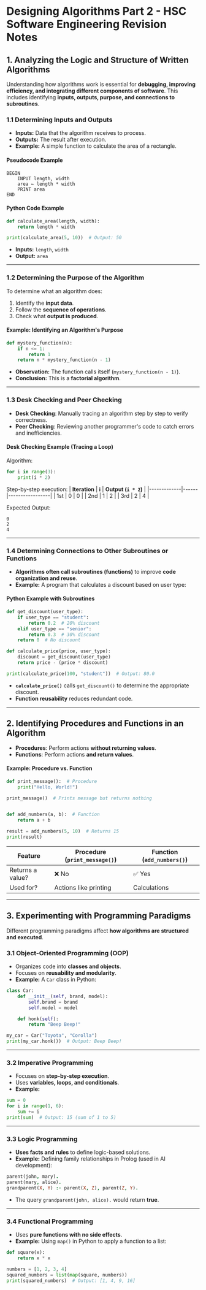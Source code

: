 # Designing Algorithms Part 2 - HSC Software Engineering Revision Notes

## 1. Analyzing the Logic and Structure of Written Algorithms
Understanding how algorithms work is essential for **debugging, improving efficiency, and integrating different components of software**. This includes identifying **inputs, outputs, purpose, and connections to subroutines**.

### **1.1 Determining Inputs and Outputs**
- **Inputs:** Data that the algorithm receives to process.
- **Outputs:** The result after execution.
- **Example:** A simple function to calculate the area of a rectangle.

#### **Pseudocode Example**
```
BEGIN
    INPUT length, width
    area ← length * width
    PRINT area
END
```

#### **Python Code Example**
```python
def calculate_area(length, width):
    return length * width

print(calculate_area(5, 10))  # Output: 50
```
- **Inputs:** `length`, `width`
- **Output:** `area`

---

### **1.2 Determining the Purpose of the Algorithm**
To determine what an algorithm does:
1. Identify the **input data**.
2. Follow the **sequence of operations**.
3. Check what **output is produced**.

#### **Example: Identifying an Algorithm's Purpose**
```python
def mystery_function(n):
    if n <= 1:
        return 1
    return n * mystery_function(n - 1)
```
- **Observation:** The function calls itself (`mystery_function(n - 1)`).
- **Conclusion:** This is a **factorial algorithm**.

---

### **1.3 Desk Checking and Peer Checking**
- **Desk Checking**: Manually tracing an algorithm step by step to verify correctness.
- **Peer Checking**: Reviewing another programmer's code to catch errors and inefficiencies.

#### **Desk Checking Example (Tracing a Loop)**
Algorithm:
```python
for i in range(3):
    print(i * 2)
```
Step-by-step execution:
| **Iteration** | **i** | **Output (`i * 2`)** |
|-------------|------|-----------------|
| 1st        | 0    | 0               |
| 2nd        | 1    | 2               |
| 3rd        | 2    | 4               |

Expected Output:
```
0
2
4
```

---

### **1.4 Determining Connections to Other Subroutines or Functions**
- **Algorithms often call subroutines (functions)** to improve **code organization and reuse**.
- **Example:** A program that calculates a discount based on user type:

#### **Python Example with Subroutines**
```python
def get_discount(user_type):
    if user_type == "student":
        return 0.2  # 20% discount
    elif user_type == "senior":
        return 0.3  # 30% discount
    return 0  # No discount

def calculate_price(price, user_type):
    discount = get_discount(user_type)
    return price - (price * discount)

print(calculate_price(100, "student"))  # Output: 80.0
```
- **`calculate_price()`** calls `get_discount()` to determine the appropriate discount.
- **Function reusability** reduces redundant code.

---

## 2. Identifying Procedures and Functions in an Algorithm
- **Procedures**: Perform actions **without returning values**.
- **Functions**: Perform actions **and return values**.

#### **Example: Procedure vs. Function**
```python
def print_message():  # Procedure
    print("Hello, World!")

print_message()  # Prints message but returns nothing


def add_numbers(a, b):  # Function
    return a + b

result = add_numbers(5, 10)  # Returns 15
print(result)
```

| **Feature**      | **Procedure** (`print_message()`) | **Function** (`add_numbers()`) |
|-----------------|--------------------------------|----------------------|
| Returns a value? | ❌ No                         | ✅ Yes               |
| Used for?       | Actions like printing        | Calculations        |

---

## 3. Experimenting with Programming Paradigms
Different programming paradigms affect **how algorithms are structured and executed**.

### **3.1 Object-Oriented Programming (OOP)**
- Organizes code into **classes and objects**.
- Focuses on **reusability and modularity**.
- **Example:** A `Car` class in Python:
```python
class Car:
    def __init__(self, brand, model):
        self.brand = brand
        self.model = model

    def honk(self):
        return "Beep Beep!"

my_car = Car("Toyota", "Corolla")
print(my_car.honk())  # Output: Beep Beep!
```

---

### **3.2 Imperative Programming**
- Focuses on **step-by-step execution**.
- Uses **variables, loops, and conditionals**.
- **Example:**
```python
sum = 0
for i in range(1, 6):
    sum += i
print(sum)  # Output: 15 (sum of 1 to 5)
```

---

### **3.3 Logic Programming**
- **Uses facts and rules** to define logic-based solutions.
- **Example:** Defining family relationships in Prolog (used in AI development):
```prolog
parent(john, mary).
parent(mary, alice).
grandparent(X, Y) :- parent(X, Z), parent(Z, Y).
```
- The query `grandparent(john, alice).` would return **true**.

---

### **3.4 Functional Programming**
- Uses **pure functions with no side effects**.
- **Example:** Using `map()` in Python to apply a function to a list:
```python
def square(x):
    return x * x

numbers = [1, 2, 3, 4]
squared_numbers = list(map(square, numbers))
print(squared_numbers)  # Output: [1, 4, 9, 16]
```
